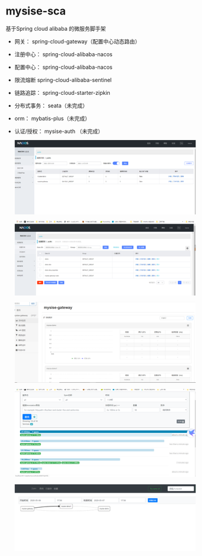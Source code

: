 # **mysise-sca**
基于Spring cloud alibaba 的微服务脚手架
   
* 网关：         spring-cloud-gateway（配置中心动态路由）               
* 注册中心：     spring-cloud-alibaba-nacos
* 配置中心：     spring-cloud-alibaba-nacos
* 限流熔断       spring-cloud-alibaba-sentinel
* 链路追踪：     spring-cloud-starter-zipkin
* 分布式事务：   seata（未完成） 
* orm：         mybatis-plus（未完成）   
* 认证/授权：    mysise-auth （未完成）   



  ![注册中心](doc/images/注册中心.jpg)
  
  ![配置中心](doc/images/配置中心.jpg)
  
  ![流控中心](doc/images/流控中心.jpg)
  
  ![zipkin](doc/images/链路追踪zipkin.jpg)
  
  ![zipkin1](doc/images/zipkin依赖图.jpg)
  
  